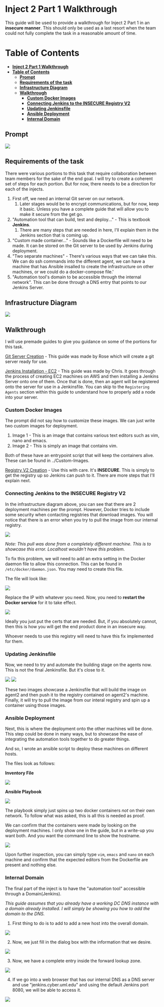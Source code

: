 # **Inject 2 Part 1 Walkthrough**

This guide will be used to provide a walkthrough for Inject 2 Part 1 in an **insecure manner**. This should only be used as a last resort when the team could not fully complete the task in a reasonable amount of time.

# **Table of Contents**
- [**Inject 2 Part 1 Walkthrough**](#inject-2-part-1-walkthrough)
- [**Table of Contents**](#table-of-contents)
  - [**Prompt**](#prompt)
  - [**Requirements of the task**](#requirements-of-the-task)
  - [**Infrastructure Diagram**](#infrastructure-diagram)
  - [**Walkthrough**](#walkthrough)
    - [**Custom Docker Images**](#custom-docker-images)
    - [**Connecting Jenkins to the INSECURE Registry V2**](#connecting-jenkins-to-the-insecure-registry-v2)
    - [**Updating Jenkinsfile**](#updating-jenkinsfile)
    - [**Ansible Deployment**](#ansible-deployment)
    - [**Internal Domain**](#internal-domain)

## **Prompt**
![](Images/2-1-Prompt.png)


## **Requirements of the task**
There were various portions to this task that require collaboration between team members for the sake of the end goal. I will try to create a coherent set of steps for each portion. But for now, there needs to be a direction for each of the injects. 

1. First off, we need an internal Git server on our network.
   1. Later stages would be to encrypt communications, but for now, keep it basic. Unless you have a complete guide that will allow you to make it secure from the get go.
2. "Automation tool that can build, test and deploy..." - This is textbook **Jenkins**.
   1. There are many steps that are needed in here, I'll explain them in the Jenkins section that is coming up.
3. "Custom made container..." - Sounds like a Dockerfile will need to be made. It can be stored on the Git server to be used by Jenkins during deployment.
4. "Two separate machines" - There's various ways that we can take this. We can do ssh commands into the different agent, we can have a machine that has Ansible insalled to create the infrastructure on other machines, or we could do a docker-compose file.'
5. "Automation tool's domain to be accessible through the internal network". This can be done through a DNS entry that points to our Jenkins Server.


## **Infrastructure Diagram**

![](Images/Infrastructure%20Diagram.png)



## **Walkthrough**
I will use premade guides to give you guidance on some of the portions for this task.

[Git Server Creation](/containers/gitea/README.md) - This guide was made by Rose which will create a git server ready for use.

[Jenkins Installation - EC2](/jenkins/EC2%20Jenkins%20Server%20Installation/README.md) - This guide was made by Chris. It goes through the process of creating EC2 machines on AWS and then installing a Jenkins Server onto one of them. Once that is done, then an agent will be registered onto the server for use in a Jenkinsfile. You can skip to the `Registering Agents` section within this guide to understand how to properly add a node into your server.


### **Custom Docker Images**
The prompt did not say how to customize these images. We can just write two custom images for deployment.
1. Image 1 - This is an image that contains various text editors such as vim, nano and emacs.
2. Image 2 - This is simply an image that contains vim.

Both of these have an entrypoint script that will keep the containers alive. These can be found in ../Custom-Images.

[Registry V2 Creation](/containers/Registry%20V2/README.md) - Use this with care. It's **INSECURE**. This is simply to get the registry up so Jenkins can push to it. There are more steps that I'll explain next.

### **Connecting Jenkins to the INSECURE Registry V2**
In the infrastructure diagram above, you can see that there are 2 deployment machines per the prompt. However, Docker tries to include some security when contacting registries that download images. You will notice that there is an error when you try to pull the image from our internal registry.


![](Images/Registry%20V2%20Connectivity/RegistryV2Connection-Error-Message-PreFix.png)

*Note: This pull was done from a completely different machine. This is to showcase this error. Localhost wouldn't have this problem.*

To fix this problem, we will need to add an extra setting in the Docker daemon file to allow this connection. This can be found in `/etc/docker/daemon.json`. You may need to create this file.

The file will look like:

![](Images/Registry%20V2%20Connectivity/RegistryV2Connection-Daemon-Edited.png)


Replace the IP with whatever you need. Now, you need to **restart the Docker service** for it to take effect.

![](Images/Registry%20V2%20Connectivity/RegistryV2Connection-Fixed-Connection.png)


Ideally you just put the certs that are needed. But, if you absolutely cannot, then this is how you will get the end product done in an insecure way.

Whoever needs to use this registry will need to have this fix implemented for them.


### **Updating Jenkinsfile**
Now, we need to try and automate the building stage on the agents now. This is not the final Jenkinsfile. But it's close to it.

![](Images/UpdatingJenkinsfile-Part1.png)
![](Images/UpdatingJenkinsfile-Part1-1.png)


These two images showcase a Jenkinsfile that will build the image on agent2 and then push it to the registry contained on agent2's machine. Finally, it will try to pull the image from our interal registry and spin up a container using those images.


### **Ansible Deployment**
Next, this is where the deployment onto the other machines will be done. This step could be done in many ways, but to showcase the ease of integrating the automation tools together to do greater things.

And so, I wrote an ansible script to deploy these machines on different hosts.


The files look as follows:

**Inventory File**

![](Images/Ansible/Inventory.png)


**Ansible Playbook**

![](Images/Ansible/Playbook.png)


The playbook simply just spins up two docker containers *not* on their own network. To follow what was asked, this is all this is needed as proof.


We can confirm that the containers were made by looking on the deployment machines. I only show one in the guide, but in a write-up you want both. And you want the command line to show the hostname.

![](Images/Ansible/Ansible-Confirmation-Manual-Inspection.png)

Upon further inspection, you can simply type `vim`, `emacs` and `nano` on each machine and confirm that the expected editors from the Dockerfile are present and nothing else.


### **Internal Domain**
The final part of the inject is to have the "automation tool" accessible through a Domain(Jenkins). 

*This guide assumes that you already have a working DC DNS instance with a domain already installed. I will simply be showing you how to add the domain to the DNS.*

1. First thing to do is to add to add a new host into the overall domain.

![](Images/DNS/DNS-creation-New-Host.png)

2. Now, we just fill in the dialog box with the information that we desire.

![](Images/DNS/DNS-creation-New-Host-Dialog-Filled.png)

3. Now, we have a complete entry inside the forward lookup zone.

![](Images/DNS/DNS-complete-record.png)

4. If we go into a web browser that has our internal DNS as a DNS server and use "jenkins.cyber.uml.edu" and using the default Jenkins port 8080, we will be able to access it.

![](Images/DNS/Web-Browser-Connected.png)

